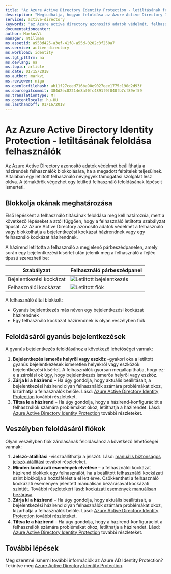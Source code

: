 ```yaml
---
title: "Az Azure Active Directory Identity Protection - letiltásának feloldása felhasználók |} Microsoft Docs"
description: "Megtudhatja, hogyan feloldása az Azure Active Directory Identity Protection-házirend által blokkolt felhasználóknak."
services: active-directory
keywords: "az Azure active directory azonosító adatok védelmét, felhasználó tiltásának feloldása"
documentationcenter: 
author: MarkusVi
manager: mtillman
ms.assetid: a953d425-a3ef-41f8-a55d-0202c3f250a7
ms.service: active-directory
ms.workload: identity
ms.tgt_pltfrm: na
ms.devlang: na
ms.topic: article
ms.date: 01/15/2018
ms.author: markvi
ms.reviewer: nigu
ms.openlocfilehash: ab11f27ceed716ba90e9027eee1775c190d2d93f
ms.sourcegitcommit: 384d2ec82214e8af0fc4891f9f840fb7cf89ef59
ms.translationtype: MT
ms.contentlocale: hu-HU
ms.lasthandoff: 01/16/2018
---
```

# <a name="azure-active-directory-identity-protection---how-to-unblock-users"></a>Az Azure Active Directory Identity Protection - letiltásának feloldása felhasználók
Az Azure Active Directory azonosító adatok védelmét beállíthatja a házirendek felhasználók blokkolására, ha a megadott feltételek teljesülnek. Általában egy letiltott felhasználó névjegyek támogatási szolgálat lesz oldva. A témakörök végezhet egy letiltott felhasználó feloldásának lépéseit ismerteti.

## <a name="determine-the-reason-for-blocking"></a>Blokkolja okának meghatározása
Első lépésként a felhasználó tiltásának feloldása meg kell határoznia, mert a következő lépéseket a attól függően, hogy a felhasználó letiltotta szabályzat típusát.
Az Azure Active Directory azonosító adatok védelmét a felhasználó vagy blokkolhatja a bejelentkezési kockázat házirendnek vagy egy felhasználó kockázat házirendnek.

A házirend letiltotta a felhasználó a megjelenő párbeszédpanelen, amely során egy bejelentkezési kísérlet után jelenik meg a felhasználó a fejléc típusú szerezheti be:

| Szabályzat | Felhasználó párbeszédpanel |
| --- | --- |
| Bejelentkezési kockázat |![Letiltott bejelentkezés](./media/active-directory-identityprotection-unblock-howto/02.png) |
| Felhasználói kockázat |![Letiltott fiók](./media/active-directory-identityprotection-unblock-howto/104.png) |

A felhasználó által blokkolt:

* Gyanús bejelentkezés más néven egy bejelentkezési kockázat házirendnek
* Egy felhasználó kockázat házirendnek is olyan veszélyben fiók

## <a name="unblocking-suspicious-sign-ins"></a>Feloldásáról gyanús bejelentkezések
A gyanús bejelentkezés feloldásához a következő lehetőségei vannak:

1. **Bejelentkezés ismerős helyről vagy eszköz** -gyakori oka a letiltott gyanús bejelentkezések ismeretlen helyekről vagy eszközök bejelentkezési kísérlet. A felhasználók gyorsan megállapíthatja, hogy ez-e a zárolási ok úgy, hogy bejelentkezés ismerős helyről vagy eszköz.
2. **Zárja ki a házirend** – Ha úgy gondolja, hogy aktuális beállításait, a bejelentkezési házirend olyan felhasználók számára problémákat okoz, kizárhatja a felhasználók belőle. Lásd: [Azure Active Directory Identity Protection](active-directory-identityprotection.md) további részleteket.
3. **Tiltsa le a házirend** – Ha úgy gondolja, hogy a házirend-konfigurációt a felhasználók számára problémákat okoz, letilthatja a házirendet. Lásd: [Azure Active Directory Identity Protection](active-directory-identityprotection.md) további részleteket.

## <a name="unblocking-accounts-at-risk"></a>Veszélyben feloldásáról fiókok
Olyan veszélyben fiók zárolásának feloldásához a következő lehetőségei vannak:

1. **Jelszó-átállítási** -visszaállíthatja a jelszót. Lásd: [manuális biztonságos jelszó-átállítási](active-directory-identityprotection.md#manual-secure-password-reset) további részleteket.
2. **Minden kockázati események elvetése** – a felhasználói kockázat házirend blokkok egy felhasználót, ha a beállított felhasználói kockázati szint blokkolja a hozzáférést a el lett érve. Csökkentheti a felhasználó kockázati események jelentett manuálisan bezárásával kockázati szintjét. További részletekért lásd: [kockázati események manuálisan bezárása](active-directory-identityprotection.md#closing-risk-events-manually).
3. **Zárja ki a házirend** – Ha úgy gondolja, hogy aktuális beállításait, a bejelentkezési házirend olyan felhasználók számára problémákat okoz, kizárhatja a felhasználók belőle. Lásd: [Azure Active Directory Identity Protection](active-directory-identityprotection.md) további részleteket.
4. **Tiltsa le a házirend** – Ha úgy gondolja, hogy a házirend-konfigurációt a felhasználók számára problémákat okoz, letilthatja a házirendet. Lásd: [Azure Active Directory Identity Protection](active-directory-identityprotection.md) további részleteket.

## <a name="next-steps"></a>További lépések
 Meg szeretné ismerni további információk az Azure AD Identity Protection? Tekintse meg [Azure Active Directory Identity Protection](active-directory-identityprotection.md).
